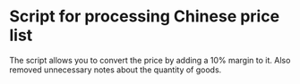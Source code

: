 # Script for processing Chinese price list
The script allows you to convert the price by adding a 10% margin to it. Also removed unnecessary notes about the quantity of goods.
